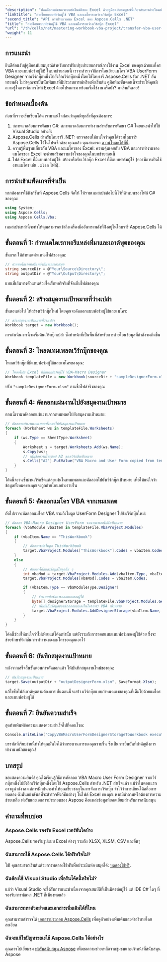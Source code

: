 ```yaml
---
"description": "ปลดล็อกพลังของระบบอัตโนมัติของ Excel ด้วยคู่มือฉบับสมบูรณ์นี้เกี่ยวกับการถ่ายโอนฟอร์มผู้ใช้ VBA และแมโครระหว่างเวิร์กบุ๊กโดยใช้ Aspose.Cells สำหรับ .NET เหมาะสำหรับทั้งผู้เริ่มต้นและนักพัฒนาที่มีประสบการณ์"
"linktitle": "ถ่ายโอนแบบฟอร์มผู้ใช้ VBA และแมโครระหว่างเวิร์กบุ๊ก Excel"
"second_title": "API การประมวลผล Excel ของ Aspose.Cells .NET"
"title": "ถ่ายโอนแบบฟอร์มผู้ใช้ VBA และแมโครระหว่างเวิร์กบุ๊ก Excel"
"url": "/th/cells/net/mastering-workbook-vba-project/transfer-vba-user-form-and-macro/"
"weight": 11
---
```


## การแนะนำ

ยินดีต้อนรับสู่คู่มือฉบับสมบูรณ์สำหรับการปรับปรุงประสบการณ์การใช้งาน Excel ของคุณด้วยแมโคร VBA และแบบฟอร์มผู้ใช้! ในบทช่วยสอนนี้ เราจะสำรวจวิธีการโอนย้ายแมโคร VBA UserForm Designer จากเวิร์กบุ๊กหนึ่งไปยังอีกเวิร์กบุ๊กหนึ่งโดยใช้ไลบรารี Aspose.Cells for .NET อันทรงพลัง ไม่ว่าคุณจะเป็นนักพัฒนาที่มีประสบการณ์หรือเพิ่งเริ่มต้น คู่มือทีละขั้นตอนนี้จะช่วยให้คุณมีความรู้ในการจัดการไฟล์ Excel ด้วยโปรแกรม พร้อมเริ่มใช้งานหรือยัง? มาเริ่มกันเลย!

## ข้อกำหนดเบื้องต้น
ก่อนที่เราจะเริ่มเขียนโค้ด เรามาแน่ใจก่อนว่าคุณมีทุกสิ่งที่คุณต้องการ:

1. สภาพแวดล้อมการพัฒนา C#: สภาพแวดล้อมการทำงานสำหรับการพัฒนา C# โดยแนะนำให้ใช้ Visual Studio อย่างยิ่ง
2. Aspose.Cells สำหรับไลบรารี .NET: ตรวจสอบให้แน่ใจว่าคุณได้รวมไลบรารี Aspose.Cells ไว้ในโปรเจ็กต์ของคุณแล้ว คุณสามารถ [ดาวน์โหลดได้ที่นี่](https://releases-aspose.com/cells/net/).
3. ความรู้พื้นฐานเกี่ยวกับ VBA และแมโครของ Excel: ความคุ้นเคยกับ VBA และการทำงานของแมโครของ Excel จะช่วยเสริมความเข้าใจของคุณในบทช่วยสอนนี้
4. ไฟล์ Excel ที่มีแบบฟอร์มผู้ใช้: สร้างหรือรับเวิร์กบุ๊ก Excel ที่มีแบบฟอร์มผู้ใช้ (ควรมีการเปิดใช้งานแมโคร เช่น `.xlsm` ไฟล์).

## การนำเข้าแพ็คเกจที่จำเป็น
หากต้องการใช้ฟังก์ชันที่ Aspose.Cells จัดให้ ให้รวมเนมสเปซต่อไปนี้ไว้ที่ด้านบนของไฟล์ C# ของคุณ:

```csharp
using System;
using Aspose.Cells;
using Aspose.Cells.Vba;
```

เนมสเปซเหล่านี้จะทำให้คุณสามารถเข้าถึงเครื่องมืออันทรงพลังที่ฝังอยู่ในไลบรารี Aspose.Cells ได้

## ขั้นตอนที่ 1: กำหนดไดเรกทอรีแหล่งที่มาและเอาต์พุตของคุณ
ขั้นแรก ให้กำหนดตำแหน่งไฟล์ของคุณ:

```csharp
// กำหนดไดเรกทอรีแหล่งที่มาและเอาต์พุต
string sourceDir = @"Your\Source\Directory\";
string outputDir = @"Your\Output\Directory\";
```

แทนที่เส้นทางตัวแทนด้วยไดเร็กทอรีจริงที่จัดเก็บไฟล์ของคุณ

## ขั้นตอนที่ 2: สร้างสมุดงานเป้าหมายที่ว่างเปล่า
ขั้นตอนต่อไป ให้สร้างเวิร์กบุ๊กใหม่ โดยคุณจะคัดลอกแบบฟอร์มผู้ใช้และแมโคร:

```csharp
// สร้างสมุดงานเป้าหมายที่ว่างเปล่า
Workbook target = new Workbook();
```

การดำเนินการนี้จะเริ่มต้นเวิร์กบุ๊กเปล่า ซึ่งทำหน้าที่เป็นพื้นที่สำหรับการถ่ายโอนข้อมูลที่กำลังจะเกิดขึ้น

## ขั้นตอนที่ 3: โหลดเทมเพลตเวิร์กบุ๊กของคุณ
โหลดเวิร์กบุ๊กที่มีแบบฟอร์มผู้ใช้และแมโครของคุณ:

```csharp
// โหลดไฟล์ Excel ที่มีแบบฟอร์มผู้ใช้ VBA-Macro Designer
Workbook templateFile = new Workbook(sourceDir + "sampleDesignerForm.xlsm");
```

ปรับ `"sampleDesignerForm.xlsm"` ตามชื่อไฟล์จริงของคุณ

## ขั้นตอนที่ 4: คัดลอกแผ่นงานไปยังสมุดงานเป้าหมาย
ตอนนี้เรามาคัดลอกแผ่นงานจากเทมเพลตไปยังสมุดงานเป้าหมาย:

```csharp
// คัดลอกแผ่นงานเทมเพลตทั้งหมดไปยังสมุดงานเป้าหมาย
foreach (Worksheet ws in templateFile.Worksheets)
{
    if (ws.Type == SheetType.Worksheet)
    {
        Worksheet s = target.Worksheets.Add(ws.Name);
        s.Copy(ws);
        // เพิ่มข้อความในเซลล์ A2 ของเวิร์กชีตเป้าหมาย
        s.Cells["A2"].PutValue("VBA Macro and User Form copied from template to target.");
    }
}
```

โค้ดนี้จะวนซ้ำผ่านเวิร์กชีตแต่ละแผ่นในเทมเพลตและคัดลอกไปยังเวิร์กบุ๊กเป้าหมาย เพื่อให้แน่ใจว่าข้อมูลทั้งหมดของคุณจะถูกถ่ายโอนอย่างราบรื่น

## ขั้นตอนที่ 5: คัดลอกแมโคร VBA จากเทมเพลต
ถัดไปเราจะคัดลอกแมโคร VBA รวมถึงโมดูล UserForm Designer ไปยังเวิร์กบุ๊กใหม่:

```csharp
// คัดลอก VBA-Macro Designer UserForm จากเทมเพลตไปยังเป้าหมาย
foreach (VbaModule vbaItem in templateFile.VbaProject.Modules)
{
    if (vbaItem.Name == "ThisWorkbook")
    {
        // คัดลอกรหัสโมดูล ThisWorkbook
        target.VbaProject.Modules["ThisWorkbook"].Codes = vbaItem.Codes;
    }
    else
    {
        // คัดลอกโค้ดและข้อมูลโมดูลอื่น ๆ
        int vbaMod = target.VbaProject.Modules.Add(vbaItem.Type, vbaItem.Name);
        target.VbaProject.Modules[vbaMod].Codes = vbaItem.Codes;

        if (vbaItem.Type == VbaModuleType.Designer)
        {
            // รับแบบฟอร์มการออกแบบของผู้ใช้
            byte[] designerStorage = templateFile.VbaProject.Modules.GetDesignerStorage(vbaItem.Name);
            // เพิ่มที่เก็บข้อมูลของนักออกแบบลงในโครงการ VBA เป้าหมาย
            target.VbaProject.Modules.AddDesignerStorage(vbaItem.Name, designerStorage);
        }
    }
}
```

โค้ดนี้ช่วยให้แน่ใจว่าไม่เพียงแต่โค้ดเท่านั้น แต่ยังรวมถึงการออกแบบแบบฟอร์มของผู้ใช้ด้วย ซึ่งจะช่วยรักษาฟังก์ชันการทำงานของแมโครของคุณเอาไว้

## ขั้นตอนที่ 6: บันทึกสมุดงานเป้าหมาย
หลังจากเสร็จสิ้นขั้นตอนการคัดลอกแล้ว ให้บันทึกสมุดงานใหม่ของคุณ:

```csharp
// บันทึกสมุดงานเป้าหมาย
target.Save(outputDir + "outputDesignerForm.xlsm", SaveFormat.Xlsm);
```

แก้ไขชื่อไฟล์เอาต์พุตตามต้องการ ขั้นตอนนี้จะสร้างเวิร์กบุ๊กแบบกำหนดเองของคุณที่เต็มไปด้วยแมโครและแบบฟอร์มผู้ใช้

## ขั้นตอนที่ 7: ยืนยันความสำเร็จ
สุดท้ายพิมพ์ข้อความแสดงความสำเร็จไปที่คอนโซล:

```csharp
Console.WriteLine("CopyVBAMacroUserFormDesignerStorageToWorkbook executed successfully.\r\n");
```

บรรทัดที่เรียบง่ายนี้ทำให้คุณมั่นใจได้ว่ากระบวนการของคุณราบรื่น ซึ่งเป็นการยืนยันที่สำคัญถึงการทำงานหนักของคุณ!

## บทสรุป
ขอแสดงความยินดี! คุณได้เรียนรู้วิธีการคัดลอก VBA Macro User Form Designer จากเวิร์กบุ๊กหนึ่งไปยังอีกเวิร์กบุ๊กหนึ่งโดยใช้ Aspose.Cells สำหรับ .NET สำเร็จแล้ว แม้ว่าในตอนแรกอาจดูน่ากังวล แต่การฝึกฝนจะทำให้คุณเชี่ยวชาญในการจัดการเวิร์กบุ๊ก จำไว้ว่าการเขียนโค้ดคือการทดลอง ดังนั้นอย่าลังเลที่จะสำรวจฟังก์ชันต่างๆ ในไฟล์ Excel ของคุณ หากมีคำถามหรือต้องการความช่วยเหลือ ฟอรัมและเอกสารประกอบของ Aspose คือแหล่งข้อมูลที่ยอดเยี่ยมสำหรับการสนับสนุน

## คำถามที่พบบ่อย

### Aspose.Cells รองรับ Excel เวอร์ชันใดบ้าง
Aspose.Cells รองรับรูปแบบ Excel ต่างๆ รวมถึง XLSX, XLSM, CSV และอื่นๆ

### ฉันสามารถใช้ Aspose.Cells ได้ฟรีหรือไม่?
ใช่! คุณสามารถเริ่มต้นด้วยการทดลองใช้ฟรีเพื่อประเมินห้องสมุดได้: [ทดลองใช้ฟรี](https://releases-aspose.com/).

### ฉันต้องใช้ Visual Studio เพื่อรันโค้ดนี้หรือไม่?
แม้ว่า Visual Studio จะได้รับการแนะนำเนื่องจากคุณสมบัติที่เป็นมิตรต่อผู้ใช้ แต่ IDE C# ใดๆ ที่รองรับการพัฒนา .NET ก็เพียงพอแล้ว

### ฉันสามารถหาตัวอย่างและเอกสารเพิ่มเติมได้ที่ไหน
คุณสามารถสำรวจได้ [เอกสารประกอบ Aspose.Cells](https://reference.aspose.com/cells/net/) เพื่อดูตัวอย่างเพิ่มเติมและคำอธิบายโดยละเอียด

### ฉันจะแก้ไขปัญหาขณะใช้ Aspose.Cells ได้อย่างไร
คุณควรไปเยี่ยมชม [ฟอรัมสนับสนุน Aspose](https://forum.aspose.com/c/cells/9) เพื่อขอความช่วยเหลือจากชุมชนและเจ้าหน้าที่สนับสนุน Aspose